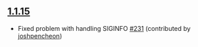 ## [1.1.15](https://github.com/kern/minitest-reporters/compare/v1.1.14...v1.1.15)

* Fixed problem with handling SIGINFO [#231](#231) (contributed by [joshpencheon](https://github.com/joshpencheon))


